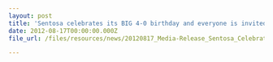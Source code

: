 ```yaml
---
layout: post
title: 'Sentosa celebrates its BIG 4-0 birthday and everyone is invited'
date: 2012-08-17T00:00:00.000Z
file_url: /files/resources/news/20120817_Media-Release_Sentosa_Celebrates_its_BIG_4-0_birthday_and_everyone_is_invited.pdf

---
```


